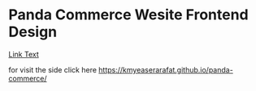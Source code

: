 # Panda Commerce Wesite Frontend Design
[Link Text](https://kmyeaserarafat.github.io/panda-commerce/)

for visit the side click here https://kmyeaserarafat.github.io/panda-commerce/

